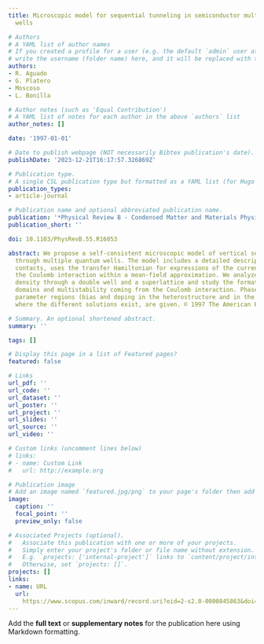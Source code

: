 ```yaml
---
title: Microscopic model for sequential tunneling in semiconductor multiple quantum
  wells

# Authors
# A YAML list of author names
# If you created a profile for a user (e.g. the default `admin` user at `content/authors/admin/`), 
# write the username (folder name) here, and it will be replaced with their full name and linked to their profile.
authors:
- R. Aguado
- G. Platero
- Moscoso
- L. Bonilla

# Author notes (such as 'Equal Contribution')
# A YAML list of notes for each author in the above `authors` list
author_notes: []

date: '1997-01-01'

# Date to publish webpage (NOT necessarily Bibtex publication's date).
publishDate: '2023-12-21T16:17:57.326869Z'

# Publication type.
# A single CSL publication type but formatted as a YAML list (for Hugo requirements).
publication_types:
- article-journal

# Publication name and optional abbreviated publication name.
publication: '*Physical Review B - Condensed Matter and Materials Physics*'
publication_short: ''

doi: 10.1103/PhysRevB.55.R16053

abstract: We propose a self-consistent microscopic model of vertical sequential tunneling
  through multiple quantum wells. The model includes a detailed description of the
  contacts, uses the transfer Hamiltonian for expressions of the current and it treats
  the Coulomb interaction within a mean-field approximation. We analyze the current
  density through a double well and a superlattice and study the formation of electric-field
  domains and multistability coming from the Coulomb interaction. Phase diagrams of
  parameter regions (bias and doping in the heterostructure and in the contacts, etc.ldots),
  where the different solutions exist, are given. © 1997 The American Physical Society.

# Summary. An optional shortened abstract.
summary: ''

tags: []

# Display this page in a list of Featured pages?
featured: false

# Links
url_pdf: ''
url_code: ''
url_dataset: ''
url_poster: ''
url_project: ''
url_slides: ''
url_source: ''
url_video: ''

# Custom links (uncomment lines below)
# links:
# - name: Custom Link
#   url: http://example.org

# Publication image
# Add an image named `featured.jpg/png` to your page's folder then add a caption below.
image:
  caption: ''
  focal_point: ''
  preview_only: false

# Associated Projects (optional).
#   Associate this publication with one or more of your projects.
#   Simply enter your project's folder or file name without extension.
#   E.g. `projects: ['internal-project']` links to `content/project/internal-project/index.md`.
#   Otherwise, set `projects: []`.
projects: []
links:
- name: URL
  url: 
    https://www.scopus.com/inward/record.uri?eid=2-s2.0-0000845863&doi=10.1103%2fPhysRevB.55.R16053&partnerID=40&md5=9afab4d981f3e290652b71a4ff3d1bec
---
```


Add the **full text** or **supplementary notes** for the publication here using Markdown formatting.
